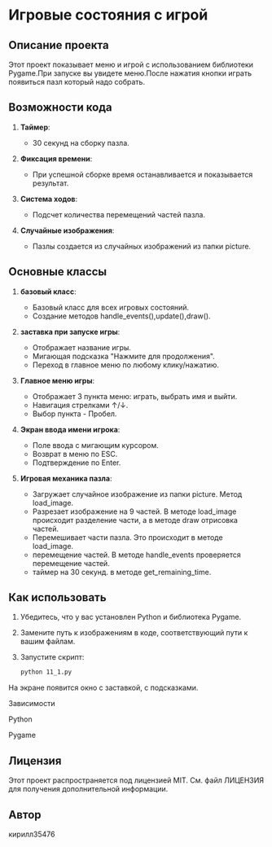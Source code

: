 # Игровые состояния с игрой

## Описание проекта

Этот проект показывает меню и игрой с использованием библиотеки Pygame.При запуске вы увидете меню.После нажатия кнопки играть появиться пазл который надо собрать.

## Возможности кода

1. **Таймер**: 
    - 30 секунд на сборку пазла.

2. **Фиксация времени**: 
    - При успешной сборке время останавливается и показывается результат.

3. **Система ходов**: 
    - Подсчет количества перемещений частей пазла.

4. **Случайные изображения**: 
    - Пазлы создается из случайных изображений из папки picture.

## Основные классы

1. **базовый класс**:
    - Базовый класс для всех игровых состояний.
    - Создание методов handle_events(),update(),draw().

2. **заставка при запуске игры**:
    - Отображает название игры.
    - Мигающая подсказка "Нажмите для продолжения".
    - Переход в главное меню по любому клику/нажатию.

3. **Главное меню игры**:
    - Отображает 3 пункта меню: играть, выбрать имя и выйти.
    - Навигация стрелками ↑/↓.
    - Выбор пункта - Пробел.

4. **Экран ввода имени игрока**:
    - Поле ввода с мигающим курсором.
    - Возврат в меню по ESC.
    - Подтверждение по Enter.

5. **Игровая механика пазла**:
    - Загружает случайное изображение из папки picture. Метод  load_image.
    - Разрезает изображение на 9 частей. В методе load_image происходит разделение части, а в методе draw отрисовка частей.
    - Перемешивает части пазла. Это происходит в методе load_image.
    - перемещение частей. В методе handle_events проверяется перемещение частей.
    - таймер на 30 секунд. в методе get_remaining_time.
   
## Как использовать

1. Убедитесь, что у вас установлен Python и библиотека Pygame.
2. Замените путь к изображениям в коде, соответствующий пути к вашим файлам.
3. Запустите скрипт:

   ```bash
   python 11_1.py
На экране появится окно с заставкой, с подсказками.

Зависимости

Python

Pygame


## Лицензия

Этот проект распространяется под лицензией MIT. См. файл ЛИЦЕНЗИЯ для получения дополнительной информации.

## Автор 

кирилл35476
